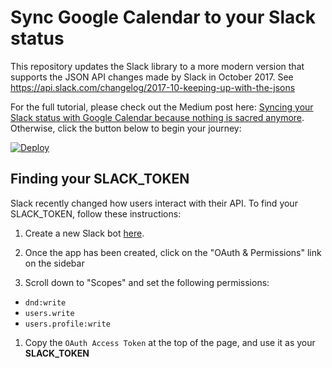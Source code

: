 # Sync Google Calendar to your Slack status

This repository updates the Slack library to a more modern version that supports the JSON API
changes made by Slack in October 2017.  See https://api.slack.com/changelog/2017-10-keeping-up-with-the-jsons

For the full tutorial, please check out the Medium post here: [Syncing your Slack status with Google Calendar because nothing is sacred anymore](https://medium.com/@bjork24/syncing-your-slack-status-with-google-calendar-because-nothing-is-sacred-anymore-3032bd171770). Otherwise, click the button below to begin your journey:

[![Deploy](https://www.herokucdn.com/deploy/button.svg)](https://heroku.com/deploy)

## Finding your SLACK_TOKEN

Slack recently changed how users interact with their API. To find your SLACK_TOKEN, follow these instructions:

1. Create a new Slack bot [here](https://api.slack.com/apps?new_app=1).

1. Once the app has been created, click on the "OAuth & Permissions" link on the sidebar

1. Scroll down to "Scopes" and set the following permissions:
  - `dnd:write`
  - `users.write`
  - `users.profile:write`

1. Copy the `OAuth Access Token` at the top of the page, and use it as your **SLACK_TOKEN**
